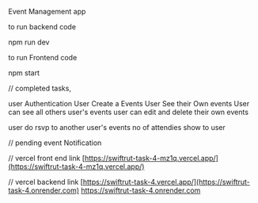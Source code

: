 Event Management app


to run backend code

npm run dev

to run Frontend code

npm start

// completed tasks, 

user Authentication
User Create a Events
User See their Own events
User can see all others user's events
user can edit and delete their own events

user do rsvp to another user's events 
no of attendies show to user

// pending 
event Notification



// vercel front end link
[https://swiftrut-task-4-mz1q.vercel.app/](https://swiftrut-task-4-mz1q.vercel.app/)

// vercel backend link
[https://swiftrut-task-4.vercel.app/](https://swiftrut-task-4.onrender.com)
https://swiftrut-task-4.onrender.com
